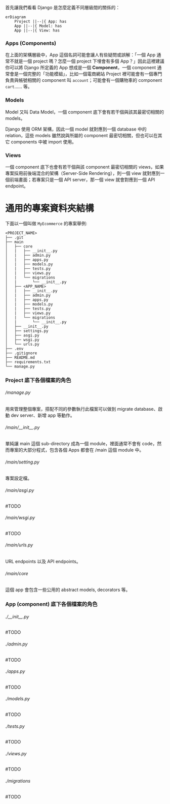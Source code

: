 首先讓我們看看 Django 是怎麼定義不同層級間的關係的：

```mermaid
erDiagram
    Project ||--|{ App: has
    App ||--|{ Model: has
    App ||--|{ View: has
```

### Apps (Components)

在上面的架構層級中，App 這個名詞可能會讓人有些疑問或誤解：「一個 App 通常不就是一個 project 嗎？怎麼一個 project 下埋會有多個 App？」因此這裡建議你可以將 Django 所定義的 App 想成是一個 **Component**，一個 component 通常會是一個完整的「功能模組」，比如一個電商網站 Project 裡可能會有一個專門負責與帳號相關的 component 叫 `account`；可能會有一個購物車的 component `cart`…… 等。

### Models

Model 又叫 Data Model，一個 component 底下會有若干個與該其最密切相關的 models。

Django 使用 ORM 架構，因此一個 model 就對應到一個 database 中的 relation，這些 models 雖然說與所屬的 component 最密切相關，但也可以在其它 components 中被 import 使用。

### Views

一個 component 底下也會有若干個與該 component 最密切相關的 views，如果專案採用前後端混合的架構（Server-Side Rendering），則一個 view 就對應到一個前端畫面；若專案只是一個 API server，那一個 view 就會對應到一個 API endpoint。

# 通用的專案資料夾結構

下面以一個叫做 `MyEcommerce` 的專案舉例:

```plaintext
<PROJECT_NAME>
├── .git
├── main
│   ├── core
│   |   ├── __init__.py
│   |   ├── admin.py
│   |   ├── apps.py
│   |   ├── models.py
│   |   ├── tests.py
│   |   ├── views.py
│   |   └── migrations
│   |       └── __init__.py
│   ├── <APP_NAME>
│   |   ├── __init__.py
│   |   ├── admin.py
│   |   ├── apps.py
│   |   ├── models.py
│   |   ├── tests.py
│   |   ├── views.py
│   |   └── migrations
│   |       └── __init__.py
│   ├── __init__.py
│   ├── settings.py
│   ├── asgi.py
│   ├── wsgi.py
│   └── urls.py
├── .env
├── .gitignore
├── README.md
├── requirements.txt
└── manage.py
```

### Project 底下各個檔案的角色

###### /manage.py

用來管理整個專案，搭配不同的參數執行此檔案可以做到 migrate database、啟動 dev server、新增 app 等動作。

###### /main/\_\_init\_\_.py

單純讓 main 這個 sub-directory 成為一個 module，裡面通常不會有 code，然而專案的大部分程式，包含各個 Apps 都會在 /main 這個 module 中。

###### /main/setting.py

專案設定檔。

###### /main/asgi.py

#TODO 

###### /main/wsgi.py

#TODO 

###### /main/urls.py

URL endpoints 以及 API endpoints。

###### /main/core

這個 app 會包含一些公用的 abstract models, decorators 等。

### App (component) 底下各個檔案的角色

###### ./\_\_init\_\_.py

#TODO 

###### ./admin.py

#TODO 

###### ./apps.py

#TODO 

###### ./models.py

#TODO 

###### ./tests.py

#TODO 

###### ./views.py

#TODO 

###### ./migrations

#TODO 
